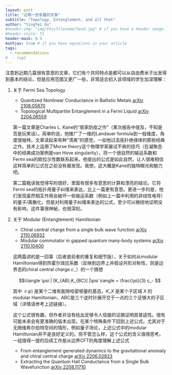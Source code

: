 ```yaml
---
layout: post
title: "近期一些有趣的文章"
subtitle: "Topology, Entanglement, and all that"
author: "Yingfei Gu"
#header-img: "img/thisfilename/head.jpg" # if you have a header image. or if you want to have a text style head, see the next line
#header-style: T1 
header-mask: 0.5
mathjax: true # if you have equations in your article
tags:
  - recommendations
#  - tag2
---
```


注意到近期几篇很有意思的文章，它们有个共同特点是都可以从自由费米子出发得到基本的结论，但是应用范围又更广一些，非常适合初入该领域的学生加深理解：

1. 关于  Fermi Sea Topology 
    * Quantized Nonlinear Conductance in Ballistic Metals [arXiv 2108.05870](https://arxiv.org/abs/2108.05870)
    * Topological Multipartite Entanglement in a Fermi Liquid [arXiv 2204.06559](https://arxiv.org/abs/2204.06559)

    第一篇文章是Charles L. Kane的“居家防疫之作”（某次报告中提及，不知是否是玩笑话）。简单的说，他推广了一维的Landauer formula到一般维度，角度很独特。文章读起来有种“清爽”的感觉，一如他过去拓扑绝缘体的那些经典之作。技术上运用了Morse theory这个物理学家屡试不爽的技巧（在凝聚态中的经典成功案例是van Hove singularity），将一个很自然的输运系数和Fermi sea的欧拉示性数联系起来。他提出的公式是如此自然，让人很难相信这样简单的公式在之前没有被发现。我想，这大概是Kane的独特眼光和魅力吧。

    第二篇粗读我觉得写的很好，里面有很多有意思的计算和漂亮的结论。它将Fermi sea的拓扑用量子纠缠来表达，比上一篇更有意思。更进一步的是，他们发现虽然相互作用会破坏一些输运系数（例如上一篇中利用的非线性电导）的量子/离散化，但是对利用量子纠缠来表达的公式，至少可以微绕地证明没有影响，这件事很神秘，也很深刻。


2. 关于 Modular (Entanglement) Hamiltonian
    * Chiral central charge from a single bulk wave function [arXiv 2110.06932](https://arxiv.org/abs/2110.06932)
    * Modular commutator in gapped quantum many-body systems [arXiv 2110.10400](https://arxiv.org/abs/2110.10400)

    这两篇讲的是一回事（后者是前者的重复和细节版），关于如何从modular Hamiltonian得到热霍尔效应系数（反映到边界上并假设共形对称性，则是边界态的chiral central charge $c_-$）的一个猜想

    $$i\langle \psi | [K_{AB},K_{BC}] |\psi \rangle = \frac{\pi}{3} c_- $$

    其中 $\|\psi\rangle$ 是某个二维有能隙哈密顿量的基态，$K\_X$ 是某个子区域 $X$ 的modular Hamiltonian，ABC是三个逆时针展开交于一点的三个足够大的子区域（详情请参考上述链接）。

    这个公式很有趣，但作者并没有给出足够令人信服的证据证明其普适性。很有可能未来会有更准确的版本出现，在某个特殊条件下回到上述公式。尤其对于无限维希尔伯特空间的情形，例如量子场论，上述公式中的modular Hamiltonian并不是良好定义的。但不管怎么样，这个公式的含义值得思考。一组值得一提的后续工作是从边界CFT的角度理解上述公式
    * From entanglement generated dynamics to the gravitational anomaly and chiral central charge [arXiv 2206.02823](https://arxiv.org/abs/2206.02823)
    * Extracting the Quantum Hall Conductance from a Single Bulk Wavefunction [arXiv 2208.11710](https://arxiv.org/abs/2208.11710)



